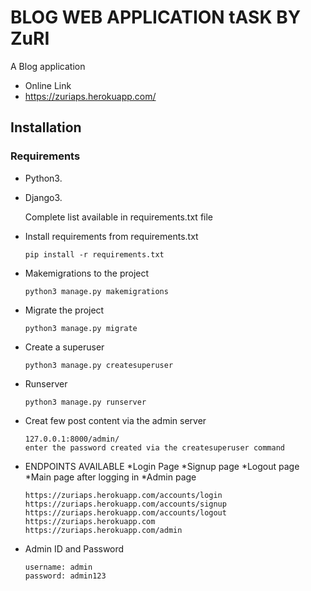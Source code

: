 # BLOG WEB APPLICATION tASK BY ZuRI

A Blog application

- Online Link
- https://zuriaps.herokuapp.com/

## Installation

### Requirements
- Python3.
- Django3.

    Complete list available in requirements.txt file

- Install requirements from requirements.txt
    ```
    pip install -r requirements.txt
    ```

- Makemigrations to the project
    ```
    python3 manage.py makemigrations
    ```
- Migrate the project
    ```
    python3 manage.py migrate
    ```

- Create a superuser
    ```
    python3 manage.py createsuperuser
    ```

- Runserver
    ```
    python3 manage.py runserver
    ```
- Creat few post content via the admin server
    ```
    127.0.0.1:8000/admin/
    enter the password created via the createsuperuser command
    ```




- ENDPOINTS AVAILABLE
    *Login Page
    *Signup page
    *Logout page
    *Main page after logging in
    *Admin page
    ```
    https://zuriaps.herokuapp.com/accounts/login
    https://zuriaps.herokuapp.com/accounts/signup
    https://zuriaps.herokuapp.com/accounts/logout
    https://zuriaps.herokuapp.com
    https://zuriaps.herokuapp.com/admin

    ```

- Admin ID and Password
    ```
    username: admin
    password: admin123
    
    ````